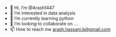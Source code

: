 - 👋 Hi, I’m @Arash1447
- 👀 I’m interested in data analysis
- 🌱 I’m currently learning python
- 💞️ I’m looking to collaborate on ...
- 📫 How to reach me arash.hassani.b@gmail.com

<!---
Arash1447/Arash1447 is a ✨ special ✨ repository because its `README.md` (this file) appears on your GitHub profile.
You can click the Preview link to take a look at your changes.
--->
